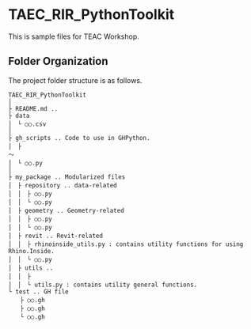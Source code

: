 # TAEC_RIR_PythonToolkit
This is sample files for TEAC Workshop.
## Folder Organization
The project folder structure is as follows.
```
TAEC_RIR_PythonToolkit
│
├ README.md ..
├ data
│　└ ○○.csv
│
├ gh_scripts .. Code to use in GHPython.
│　├ 
～
│　└ ○○.py
│
├ my_package .. Modularized files
│　├ repository .. data-related
│　│　├ ○○.py
│　│　└ ○○.py
│　├ geometry .. Geometry-related
│　│　├ ○○.py
│　│　└ ○○.py
│　├ revit .. Revit-related
│　│　├ rhinoinside_utils.py : contains utility functions for using Rhino.Inside.
│　│　└ ○○.py
│　├ utils .. 
│　│　├ 
│　│　└ utils.py : contains utility general functions.
└ test .. GH file
　　├ ○○.gh
　　├ ○○.gh
　　└ ○○.gh
```
